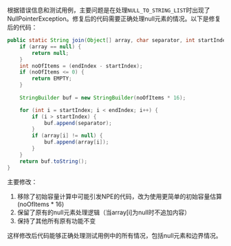根据错误信息和测试用例，主要问题是在处理`NULL_TO_STRING_LIST`时出现了NullPointerException。修复后的代码需要正确处理null元素的情况。以下是修复后的代码：

```java
public static String join(Object[] array, char separator, int startIndex, int endIndex) {
    if (array == null) {
        return null;
    }
    int noOfItems = (endIndex - startIndex);
    if (noOfItems <= 0) {
        return EMPTY;
    }
    
    StringBuilder buf = new StringBuilder(noOfItems * 16);

    for (int i = startIndex; i < endIndex; i++) {
        if (i > startIndex) {
            buf.append(separator);
        }
        if (array[i] != null) {
            buf.append(array[i]);
        }
    }
    return buf.toString();
}
```

主要修改：
1. 移除了初始容量计算中可能引发NPE的代码，改为使用更简单的初始容量估算(noOfItems * 16)
2. 保留了原有的null元素处理逻辑（当array[i]为null时不追加内容）
3. 保持了其他所有原有功能不变

这样修改后代码能够正确处理测试用例中的所有情况，包括null元素和边界情况。